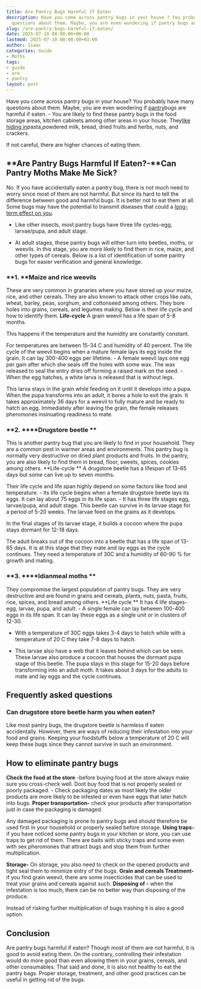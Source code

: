 ```yaml
---
title: Are Pantry Bugs Harmful If Eaten
description: Have you come across pantry bugs in your house ? You probably have many
  questions about them. Maybe, you are even wondering if pantry bugs are harmful if...
slug: /are-pantry-bugs-harmful-if-eaten/
date: 2025-07-10 00:00:00+00:00
lastmod: 2025-07-10 00:00:00+03:00
author: Isaac
categories: Guide
- Moths
tags:
- guide
- are
- pantry
layout: post
---
```

Have you come across pantry bugs in your house? You probably have many questions about them. Maybe, you are even wondering if [pantry](https://pestpolicy.com/how-long-do-pantry-bugs-live/)bugs are harmful if eaten. - You are likely to find these pantry bugs in the food storage areas, kitchen cabinets among other areas in your house. They[like hiding in](https://pestpolicy.com/what-causes-pantry-bugs/)pasta,powdered milk, bread, dried fruits and herbs, nuts, and crackers.

If not careful, there are higher chances of eating them.

##  **Are Pantry Bugs Harmful If Eaten?-**Can Pantry Moths Make Me Sick?

No. If you have accidentally eaten a pantry bug, there is not much need to worry since most of them are not harmful. But since its hard to tell the difference between good and harmful bugs. It is better not to eat them at all. Some bugs may have the potential to transmit diseases that could a [long-term effect on you](https://pestpolicy.com/how-long-do-pantry-bugs-live/).

- Like other insects, most pantry bugs have three life cycles-egg, larvae/pupa, and adult stage.

- At adult stages, these pantry bugs will either turn into beetles, moths, or weevils. In this stage, you are more likely to find them in rice, maize, and other types of cereals. Below is a list of identification of some pantry bugs for easier verification and general knowledge.

###  **1. ****Maize and rice weevils**

These are very common in granaries where you have stored up your maize, rice, and other cereals. They are also known to attack other crops like oats, wheat, barley, peas, sorghum, and cottonseed among others. They bore holes into grains, cereals, and legumes making. Below is their life cycle and how to identify them. **Life-cycle** A grain weevil has a life span of 5-8 months.

This happens if the temperature and the humidity are constantly constant.

For temperatures are between 15-34 C and humidity of 40 percent. The life cycle of the weevil begins when a mature female lays its egg inside the grain. It can lay 300-400 eggs per lifetime. - A female weevil lays one egg per gain after which she seals off the holes with some wax. The wax released to seal the entry dries off forming a raised mark on the seed. - When the egg hatches, a white larva is released that is without legs.

This larva stays in the grain while feeding on it until it develops into a pupa. When the pupa transforms into an adult, it bores a hole to exit the grain. It takes approximately 36 days for a weevil to fully mature and be ready to hatch an egg. Immediately after leaving the grain, the female releases pheromones insinuating readiness to mate.

###  **2. ****Drugstore beetle **

This is another pantry bug that you are likely to find in your household. They are a common pest in warmer areas and environments. This pantry bug is normally very destructive on dried plant products and fruits. In the pantry, you are also likely to find them in bread, floor, sweets, spices, cookies among others. **Life-cycle ** A drugstore beetle has a lifespan of 13-65 days but some can live up to seven months.

Their life cycle and life span highly depend on some factors like food and temperature. - Its life cycle begins when a female drugstore beetle lays its eggs. It can lay about 75 eggs in its life span. - It has three life stages egg, larvae/pupa, and adult stage. This beetle can survive in its larvae stage for a period of 5-20 weeks. The larvae feed on the grains as it develops.

In the final stages of its larvae stage, it builds a cocoon where the pupa stays dormant for 12-18 days.

The adult breaks out of the cocoon into a beetle that has a life span of 13-65 days. It is at this stage that they mate and lay eggs as the cycle continues. They need a temperature of 30C and a humidity of 60-90 % for growth and mating.

###  **3. ****Idianmeal moths **

They compromise the largest population of pantry bugs. They are very destructive and are found in grains and cereals, plants, nuts, pasta, fruits, rice, spices, and bread among others. **Life cycle ** It has 4 life stages-egg, larvae, pupa, and adult. - A single female can lay between 100-400 eggs in its life span. It can lay these eggs as a single unit or in clusters of 12-30.

- With a temperature of 30C eggs takes 3-4 days to hatch while with a temperature of 20 C they take 7-8 days to hatch.

- This larvae also have a web that it leaves behind which can be seen. These larvae also produce a cocoon that houses the dormant pupa stage of this beetle. The pupa stays in this stage for 15-20 days before transforming into an adult moth. It takes about 3 days for the adults to mate and lay eggs and the cycle continues.

##  Frequently asked questions

###  **Can drugstore store beetle harm you when eaten?**

Like most pantry bugs, the drugstore beetle is harmless if eaten accidentally. However, there are ways of reducing their infestation into your food and grains. Keeping your foodstuffs below a temperature of 20 C will keep these bugs since they cannot survive in such an environment.

##  **How to eliminate pantry bugs**

**Check the food at the store** -before buying food at the store always make sure you cross-check well. Dont buy food that is not properly sealed or poorly packaged. - Check packaging dates as most likely the older products are more likely to be infested or even have eggs that later hatch into bugs. **Proper transportation-** check your products after transportation just in case the packaging is damaged.

Any damaged packaging is prone to pantry bugs and should therefore be used first in your household or properly sealed before storage. **Using traps-** if you have noticed some pantry bugs in your kitchen or store, you can use traps to get rid of them. There are baits with sticky traps and some even with sex pheromones that attract bugs and stop them from further multiplication.

**Storage-** On storage, you also need to check on the opened products and tight seal them to minimize entry of the bugs. **Grain and cereals Treatment-** if you find grain weevil, there are some insecticides that can be used to treat your grains and cereals against such. **Disposing of -** when the infestation is too much, there can be no better way than disposing of the produce.

Instead of risking further multiplication of bugs trashing it is also a good option.

##  Conclusion

Are pantry bugs harmful if eaten? Though most of them are not harmful, it is good to avoid eating them. On the contrary, controlling their infestation would do more good than even allowing them in your grains, cereals, and other consumables. That said and done, it is also not healthy to eat the pantry bags. Proper storage, treatment, and other good practices can be useful in getting rid of the bugs.